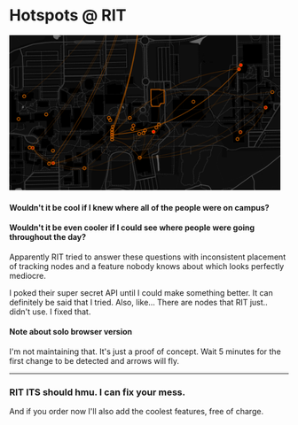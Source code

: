 # Hotspots @ RIT

<img src='hotspotsrit.png' alt='A migration map of RIT' style="max-height:20em" />

#### Wouldn't it be cool if I knew where all of the people were on campus? 

#### Wouldn't it be even cooler if I could see where people were going throughout the day?
Apparently RIT tried to answer these questions with inconsistent placement of tracking nodes and a feature nobody knows about which looks perfectly mediocre.

I poked their super secret API until I could make something better.  It can definitely be said that I tried.
Also, like... There are nodes that RIT just.. didn't use.  I fixed that.  

#### Note  about solo browser version
I'm not maintaining that.  It's just a proof of concept.  Wait 5 minutes for the first change to be detected and arrows will fly.


---
### RIT ITS should hmu.  I can fix your mess.  
And if you order now I'll also add the coolest features, free of charge.